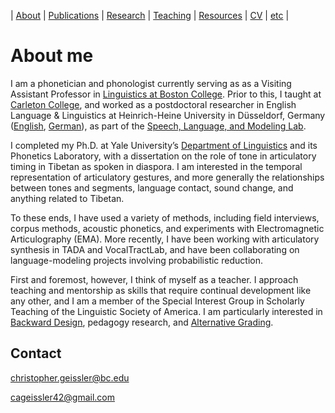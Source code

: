 | [About](https://cageissler.github.io) | [Publications](https://cageissler.github.io/publications) | [Research](https://cageissler.github.io/research) | [Teaching](https://cageissler.github.io/teaching) | [Resources](https://cageissler.github.io/resources) | [CV](https://cageissler.github.io/files/Geissler_CV.pdf) | [etc](https://cageissler.github.io/etc) |


# About me

I am a phonetician and phonologist currently serving as as a Visiting Assistant Professor in [Linguistics at Boston College](https://www.bc.edu/bc-web/schools/morrissey/departments/eastern-slavic-german/undergraduate/linguistics.html). Prior to this, I taught at [Carleton College](https://www.carleton.edu/linguistics/), and worked as a postdoctoral researcher in English Language & Linguistics at Heinrich-Heine University in Düsseldorf, Germany ([English](https://www.anglistik3.hhu.de/en/), [German](https://www.anglistik3.hhu.de/)), as part of the [Speech, Language, and Modeling Lab](https://slam.phil.hhu.de/).

I completed my Ph.D. at Yale University’s [Department of Linguistics](https://ling.yale.edu/) and its Phonetics Laboratory, with a dissertation on the role of tone in articulatory timing in Tibetan as spoken in diaspora. I am interested in the temporal representation of articulatory gestures, and more generally the relationships between tones and segments, language contact, sound change, and anything related to Tibetan.

To these ends, I have used a variety of methods, including field interviews, corpus methods, acoustic phonetics, and experiments with Electromagnetic Articulography (EMA). More recently, I have been working with articulatory synthesis in TADA and VocalTractLab, and have been collaborating on language-modeling projects involving probabilistic reduction.

First and foremost, however, I think of myself as a teacher. I approach teaching and mentorship as skills that require continual development like any other, and I am a member of the Special Interest Group in Scholarly Teaching of the Linguistic Society of America. I am particularly interested in [Backward Design](https://cteresources.bc.edu/documentation/backwards-design/), pedagogy research, and [Alternative Grading](https://gradingforgrowth.com/).



## Contact

christopher.geissler@bc.edu

cageissler42@gmail.com
